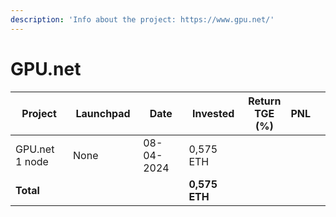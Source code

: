 ```yaml
---
description: 'Info about the project: https://www.gpu.net/'
---
```


# GPU.net

<table data-full-width="true"><thead><tr><th width="141">Project</th><th width="138">Launchpad</th><th width="132">Date</th><th width="133">Invested</th><th>Return TGE (%)</th><th>PNL</th><th></th></tr></thead><tbody><tr><td>GPU.net 1 node</td><td>None</td><td>08-04-2024</td><td>0,575 ETH</td><td></td><td></td><td></td></tr><tr><td><strong>Total</strong></td><td></td><td></td><td><strong>0,575 ETH</strong></td><td></td><td></td><td></td></tr></tbody></table>
